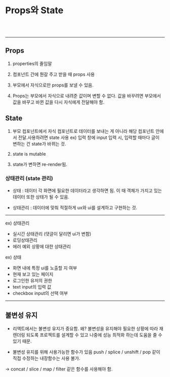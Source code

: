 # Props와 State

<br/><br/>

***


## Props

1. properties의 줄임말

2. 컴포넌트 간에 뭔갈 주고 받을 때 props 사용

3. 부모에서 자식으로만 props를 보낼 수 있음.

4. Props는 부모에서 자식으로 내려준 값이며 변할 수 없다. 값을 바꾸려면 부모에서 값을 바꾸고 바뀐 값을 다시 자식에게 전달해야 함.


## State

1. 부모 컴포넌트에서 자식 컴포넌트로 데이터를 보내는 게 아니라 해당 컴포넌트 안에서 전달.사용하려면 state 사용
ex) 입력 창에 input 입력 시, 입력할 때마다 글이 변하는 건 state가 바뀌는 것.

2. state is mutable

3. state가 변하면 re-render됨.


### 상태관리 (state 관리)

* 상태 : 데이터 각 화면에 필요한 데이터라고 생각하면 됨.
이 때 객체가 가지고 있는 데이터 또한 상태가 될 수 있음.

* 상태관리 : 데이터에 맞춰 적절하게 ux와 ui를 설계하고 구현하는 것.

***

ex) 상태관리
- 실시간 상태관리 (댓글이 달리면 ui가 변함)
- 로딩상태관리
- 에러 예외 상황에 대한 상태관리

ex) 상태
- 화면 내에 특정 ui를 노출할 지 여부
- 현재 보고 있는 페이지
- 로그인한 유저의 권한
- text input의 입력 값
- checkbox input의 선택 여부




***



## 불변성 유지

- 리액트에서는 불변성 유지가 중요함.
왜? 불변성을 유지해야 필요한 상황에 따라 재렌더링 되도록 프로젝트를 설계할 수 있고 나중에 성능 최적화 하는데 도움을 줄 수 있기 때문.

- 불변성 유지를 위해 사용가능한 함수가 있음
push / splice / unshift / pop 같이 직접 수정하는 내장함수는 사용 불가.

-> concat / slice / map / filter 같은 함수를 사용해야 함.